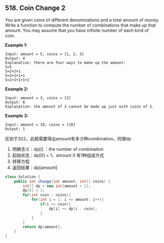 ## 518. Coin Change 2

You are given coins of different denominations and a total amount of money. Write a function to compute the number of combinations that make up that amount. You may assume that you have infinite number of each kind of coin.



 

**Example 1:**

```
Input: amount = 5, coins = [1, 2, 5]
Output: 4
Explanation: there are four ways to make up the amount:
5=5
5=2+2+1
5=2+1+1+1
5=1+1+1+1+1
```

**Example 2:**

```
Input: amount = 3, coins = [2]
Output: 0
Explanation: the amount of 3 cannot be made up just with coins of 2.
```

**Example 3:**

```
Input: amount = 10, coins = [10] 
Output: 1
```



区别于322，此题需要得出amount有多少种combination，同理dp



1. 明确含义：dp[i] ：the  number of combinaiton 
2. 起始状态：dp[0] = 1，amount 0 有1种组成方式
3. 转移方程
4. 返回结果：dp[amount]





```java
class Solution {
    public int change(int amount, int[] coins) {
        int[] dp = new int[amount + 1];
        dp[0] = 1;
        for(int coin : coins){
            for(int i = 1; i <= amount; i++){
                if(i >= coin){
                    dp[i] += dp[i - coin];
                }
            }
        }
        return dp[amount];
    }
}
```


